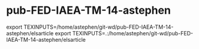 # pub-FED-IAEA-TM-14-astephen
export TEXINPUTS=/home/astephen/git-wd/pub-FED-IAEA-TM-14-astephen/elsarticle
export TEXINPUTS=.:/home/astephen/git-wd/pub-FED-IAEA-TM-14-astephen/elsarticle
